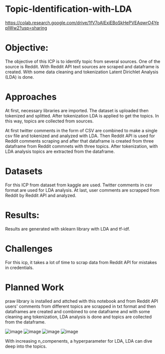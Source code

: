 # Topic-Identification-with-LDA



https://colab.research.google.com/drive/1fV7oAIExiEBoSkHePVEAqwrO4YepIWw2?usp=sharing 


# Objective:

The objective of this ICP is to identify topic from several sources. One of the source is Reddit. With Reddit API text sources are scraped and dataframe is created. 
With some data cleaning and tokenization Latent Dirichlet Analysis (LDA) is done. 

# Approaches

At first, necessary libraries are imported. The dataset is uploaded then tokenized and splitted. After tokenization LDA is applied to get the topics. 
In this way, topics are collected from sources.

At first twitter comments in the form of CSV are combined to make a single csv file and tokenized and analyzed with LDA. 
Then Reddit API is used for Reddit comments scraping and after that dataframe is created from three dataframe from Reddit commnets with three topics.
After tokenization, with LDA analysis topics are extracted from the dataframe.

# Datasets

For this ICP from dataset from kaggle are used. Twitter comments in csv format are used for LDA analysis. 
At last, user comments are scrapped from Reddit by Reddit API and analyzed.

# Results:

Results are generated with sklearn library with LDA and tf-idf.

# Challenges

For this icp, it takes a lot of time to scrap data from Reddit API for mistakes in credentials.

# Planned Work

praw library is installed and attched with this notebook and from Reddit API users' comments from different topics are scrapped in txt format 
and then dataframes are created and combined to one dataframe and with some cleaning ang tokenization, LDA analysis is done and topics are collected from the dataframe.

![image](https://user-images.githubusercontent.com/70243598/193722198-359020cd-ecbb-4c2a-af92-5572b5a4601c.png)
![image](https://user-images.githubusercontent.com/70243598/193722280-6e4c292c-8558-4f58-a1f2-efb775653b92.png)
![image](https://user-images.githubusercontent.com/70243598/193722325-5df4b279-f627-42d0-8341-a90aa03db420.png)
![image](https://user-images.githubusercontent.com/70243598/194224105-62619b07-0601-4895-b339-031aaa2ea00a.png)


With increasing n_compenents, a hyperparameter for LDA, LDA can dive deep into the topics.
